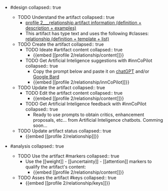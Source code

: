 
- #design
   collapsed:: true
  - TODO Understand the artifact
    collapsed:: true
    - [profile 2___relationship artifact information (definition + description + examples)](https://go.innbok.com/#/page/innBoK%2Fprofile-%28id%29%2Frelationship%2Finfo)
    - This artifact has type text and uses the following #classes: [relationship (definition + template + list)](https://go.innbok.com/#/page/innBoK%2Fclass%2Frelationship)
  - TODO Create the artifact
     collapsed:: true
    - TODO Ideate #artifact content
      collapsed:: true
      - {{embed [[profile 2/relationship/content]]}}
    - TODO Get Artificial Inteligence suggestions with #innCoPilot
      collapsed:: true
      - Copy the prompt below and paste it on [chatGPT](https://chat.openai.com) and/or [Google Bard](https://bard.google.com/chat)
      - {{embed [[profile 2/relationship/innCoPilot]]}}
  - TODO Update the artifact
    collapsed:: true
    - TODO Edit the artifact content
     collapsed:: true
      - {{embed [[profile 2/relationship/content]]}}
    - TODO Get Artificial Inteligence feedback with #innCoPilot
      collapsed:: true
      - Ready to use prompts to obtain critics, enhancement proposals, etc... from Artificial Inteligence chatbots. Comming soon...
  - TODO Update artifact status
    collapsed:: true
    - {{embed [[profile 2/relationship]]}}


- #analysis
  collapsed:: true
  - TODO Use the artifact #markers
    collapsed:: true
    - Use the [[weight]] - [[uncertainty]] - [[attention]] markers to qualify the artifact's content:
      - {{embed [[profile 2/relationship/content]]}}
  - TODO Asses the artifact #keys
    collapsed:: true
    - {{embed [[profile 2/relationship/keys]]}}



